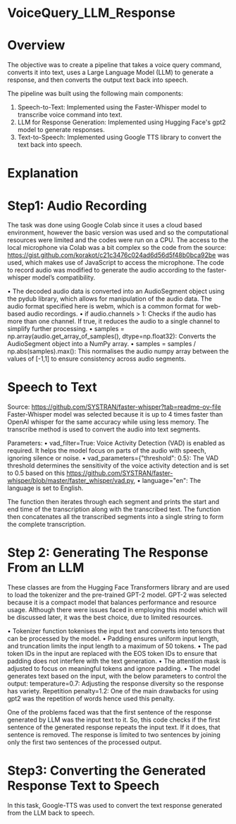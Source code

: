 # VoiceQuery_LLM_Response

# Overview
The objective was to create a pipeline that takes a voice query command, converts it into text, uses a Large Language Model (LLM) to generate a response, and then converts the output text back into speech.

The pipeline was built using the following main components:
1. Speech-to-Text: Implemented using the Faster-Whisper model to transcribe voice command into text.
2. LLM for Response Generation: Implemented using Hugging Face's gpt2 model to generate responses.
3. Text-to-Speech: Implemented using Google TTS library to convert the text back into speech.

# Explanation

# Step1: Audio Recording
The task was done using Google Colab since it uses a cloud based environment, however the basic version was used and so the computational resources were limited and the codes were run on a CPU. The access to the local microphone via Colab was a bit complex so the code from the
source: https://gist.github.com/korakot/c21c3476c024ad6d56d5f48b0bca92be was used, which makes use of JavaScript to access the microphone. The code to record audio was modified to generate the audio according to the faster-whisper model’s compatibility.

• The decoded audio data is converted into an AudioSegment object using the pydub library, which allows for manipulation of the audio data. The audio format specified here is webm, which is a common format for web-based audio recordings.
• if audio.channels > 1: Checks if the audio has more than one channel. If true, it reduces the audio to a single channel to simplify further processing.
• samples = np.array(audio.get_array_of_samples(), dtype=np.float32): Converts the AudioSegment object into a NumPy array.
• samples = samples / np.abs(samples).max(): This normalises the audio numpy array between the values of [-1,1] to ensure consistency across audio segments.

# Speech to Text
Source: https://github.com/SYSTRAN/faster-whisper?tab=readme-ov-file
Faster-Whisper model was selected because it is up to 4 times faster than OpenAI whisper for the same accuracy while using less memory.
The transcribe method is used to convert the audio into text segments.

Parameters:
• vad_filter=True: Voice Activity Detection (VAD) is enabled as required. It helps the model focus on parts of the audio with speech, ignoring silence or noise.
• vad_parameters={"threshold": 0.5}: The VAD threshold determines the sensitivity of the voice activity detection and is set to 0.5 based on this https://github.com/SYSTRAN/faster-whisper/blob/master/faster_whisper/vad.py,
• language="en": The language is set to English.

The function then iterates through each segment and prints the start and end time of the transcription along with the transcribed text. The function then concatenates all the transcribed segments into a single string to form the complete transcription.

# Step 2: Generating The Response From an LLM

These classes are from the Hugging Face Transformers library and are used to load the tokenizer and the pre-trained GPT-2 model. GPT-2 was selected because it is a compact model that balances performance and resource usage. Although there were issues faced in employing this
model which will be discussed later, it was the best choice, due to limited resources.

• Tokenizer function tokenises the input text and converts into tensors that can be processed by the model.
• Padding ensures uniform input length, and truncation limits the input length to a maximum of 50 tokens.
• The pad token IDs in the input are replaced with the EOS token IDs to ensure that padding does not interfere with the text generation.
• The attention mask is adjusted to focus on meaningful tokens and ignore padding.
• The model generates text based on the input, with the below parameters to control the output:
    temperature=0.7: Adjusting the response diversity so the response has variety.
    Repetition penalty=1.2: One of the main drawbacks for using gpt2 was the repetition of words hence used this penalty.

One of the problems faced was that the first sentence of the response generated by LLM was the input text to it. So, this code checks if the first sentence of the generated response repeats the input text. If it does, that sentence is removed. The response is limited to two sentences by joining only the first two sentences of the processed output.

# Step3: Converting the Generated Response Text to Speech

In this task, Google-TTS was used to convert the text response generated from the LLM back to speech.
